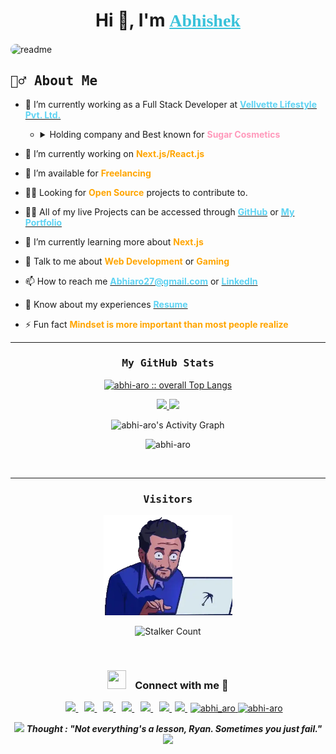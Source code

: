 <h1 align="center">
	Hi 👋, I'm
	<a href="https://abhi-aro.tech" style="color:#3AC2DA;">
		<span style="font-family:georgia,garamond,serif;">
        	Abhishek
    	</span>
	</a>
</h1>

<img align="center" style="border-radius:40px;" src="./Readme/Readme.gif" alt="readme" />

<h2>
	<samp>
    	💁‍♂️ About Me
	</samp>
</h2>

- 🏦 I’m currently working as a Full Stack Developer at
  [<span style="color:#5ED3F3;">**Vellvette Lifestyle Pvt. Ltd.**</span>](https://in.sugarcosmetics.com/)

  - <details>
    	<summary>
    		Holding company and Best known for
    		<span style="color:#F9B; font-weight:bold;">Sugar Cosmetics</span>
    	</summary>
    	- <span style="color:#F9B;"><b>Fab Bag</b></span>
    	- </br>
    	- <span style="color:#F9B;"><b>Sugar POP</b></span>
    	- </br>
    	- <span style="color:#F9B;"><b>Quench Botanics</b></span>
    	- </br>
    	- <span style="color:#F9B;"><b>ENN Beauty</b></span>
    	- </br>
    	</details>

- 🌱 I’m currently working on
  <span style="color:orange;">
  **Next.js/React.js**
  </span>

- 🤝 I’m available for
  <span style="color:orange;">
  **Freelancing**
  </span>

- 🐱‍🚀 Looking for
  <span style="color:orange;">
  **Open Source**
  </span>
  projects to contribute to.

- 👨‍💻 All of my live Projects can be accessed through
  [<span style="color:#5ED3F3;">**GitHub**</span>](https://github.com/abhi-aro/)
  or
  [<span style="color:#5ED3F3;">**My Portfolio**</span>](https://abhi-aro.tech/)

- 🌱 I’m currently learning more about
  <span style="color:orange;">
  **Next.js**
  </span>

- 💬 Talk to me about
  <span style="color:orange;">
  **Web Development**
  </span>
  or
  <span style="color:orange;">
  **Gaming**
  </span>

- 📫 How to reach me
  [<span style="color:#5ED3F3;">**Abhiaro27@gmail.com**</span>](mailto:abhiaro27@gmail.com)
  or
  [<span style="color:#5ED3F3;">**LinkedIn**</span>](https://www.linkedin.com/in/abhi-aro/)

- 📄 Know about my experiences
  [<span style="color:#5ED3F3;">**Resume**</span>](./Readme/resume.pdf)

- ⚡ Fun fact
  <span style="color:orange;">
  **Mindset is more important than most people realize**
  </span>

---

<div>
	<samp>
	<h3 align="center">My GitHub Stats</h3>
	</samp>
	<p align="center">
		<a href="https://github.com/abhi-aro/">
			<img src="https://github-readme-stats.vercel.app/api/top-langs/?username=abhi-aro&langs_count=6&theme=algolia&layout=compact&hide_border=true"
			alt="abhi-aro :: overall Top Langs " />
		</a>
	</p>
	<p align="center">
		<a href="https://github.com/abhi-aro/">
			<img width="49.5%" src="https://github-readme-stats.vercel.app/api?username=abhi-aro&show_icons=true&theme=algolia&hide_border=true" />
			<img width="49.5%" src="https://github-readme-streak-stats.herokuapp.com/?user=abhi-aro&theme=algolia&hide_border=true" />
		</a>
	</p>
	<p align="center">
		<img alt="abhi-aro's Activity Graph" src="https://activity-graph.herokuapp.com/graph?username=abhi-aro&custom_title=Abhishek's%20Contribution%20Graph&theme=react-dark&hide_border=true" />
	</p>
	<p align="center">
    	<img src="https://github-profile-trophy.vercel.app/?username=abhi-aro&layout=compact&theme=algolia" alt="abhi-aro" />
	</p>
</div>

</br>

---

<div align="center">
	<h3>
		<samp>
			Visitors
		</samp>
	</h3>
	<img height="160px" alt="GIF" src="./Readme/giphy.webp">

![Stalker Count](https://profile-counter.glitch.me/abhi-aro/count.svg)
</div>

</br>

<h3 align="center" >
	<img src="https://media.giphy.com/media/iY8CRBdQXODJSCERIr/giphy.gif" width="30" height="30" style="margin-right: 10px;">
	Connect with me 🤝
</h3>

<p align="center">
	<div align="center"  class="icons-social" style="margin-left: 10px;">
        <a style="margin-left: 10px;"  target="_blank" href="https://www.linkedin.com/in/abhi-aro/">
			<img src="https://img.icons8.com/doodle/40/000000/linkedin--v2.png">
		</a>
        <a style="margin-left: 10px;" target="_blank" href="https://github.com/abhi-aro">
			<img src="https://img.icons8.com/doodle/40/000000/github--v1.png">
		</a>
		<a style="margin-left: 10px;" target="_blank" href="https://stackoverflow.com/users/16891050/abhi-aro">
			<img src="https://img.icons8.com/external-tal-revivo-color-tal-revivo/40/000000/external-stack-overflow-is-a-question-and-answer-site-for-professional-logo-color-tal-revivo.png">
		</a>
	   <a style="margin-left: 10px;" target="_blank" href="https:abhi-aro.tech">
			<img src="https://img.icons8.com/external-sketchy-juicy-fish/0.6x/external-blog-online-services-sketchy-sketchy-juicy-fish.png">
		</a>
        <a style="margin-left: 10px;" target="_blank" href="https://instagram.com/abhi_aro_ra">
			<img src="https://img.icons8.com/doodle/40/000000/instagram-new--v2.png">
		</a>
		<a style="margin-left: 10px;" target="_blank" href="https://twitter.com/cmplx_dev">
			<img src="https://img.icons8.com/doodle/1x/twitter-squared--v2.png">
		</a>
		<a style="margin-left: 5px;" target="_blank" href="https://abhi-aro.tech/assets/pdf/Abhishek%20CV.pdf">
			<img src="https://img.icons8.com/plasticine/0.5x/resume.png">
		</a>
		<a style="margin-left: 5px;" target="_blank" href="https://www.hackerrank.com/abhi_aro">
			<img src="https://raw.githubusercontent.com/rahuldkjain/github-profile-readme-generator/master/src/images/icons/Social/hackerrank.svg" alt="abhi_aro" height="50"/>
		</a>
		<a href="https://www.leetcode.com/abhi-aro" target="_blank">
			<img src="https://raw.githubusercontent.com/rahuldkjain/github-profile-readme-generator/master/src/images/icons/Social/leet-code.svg" alt="abhi-aro" height="45" width="70px"/>
		</a>
	</div>
</p>

<p align="center">
	<img src="https://media.giphy.com/media/qjqUcgIyRjsl2/giphy.gif" width="50" />
		<b><i align="center">Thought : "Not everything's a lesson, Ryan. Sometimes you just fail."</i></b>
	<img src="https://media.giphy.com/media/qjqUcgIyRjsl2/giphy.gif" width="50" />
</p>